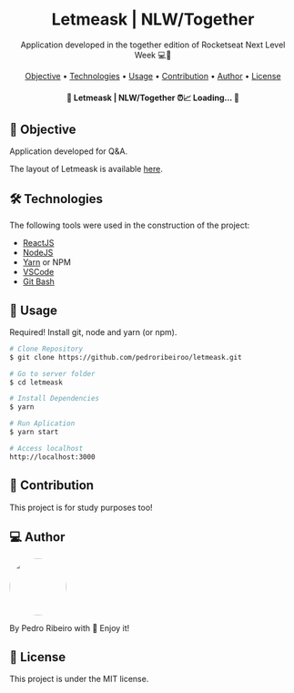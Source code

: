 <h1 align="center">
    Letmeask | NLW/Together
</h1>
<p align="center"> Application developed in the together edition of Rocketseat Next Level Week 💻🚀 </p>

<p align="center">
 <a href="#objective">Objective</a> •
 <a href="#technologies">Technologies</a> • 
 <a href="#usage">Usage</a> • 
 <a href="#contribution">Contribution</a> • 
 <a href="#author">Author</a> • 
 <a href="#license">License</a>
</p>

<h4 align="center"> 
	🚧 Letmeask | NLW/Together ⏰📈 Loading...  🚧
</h4>

<h2 id="objective" > 🎯 Objective </h2>

Application developed for Q&A.

The layout of Letmeask is available <a href="https://figma.com/file/u0BQK8rCf2KgzcukdRRCWh/Letmeask/duplicate">here</a>.

<h2 id="technologies"> 🛠 Technologies </h2>

The following tools were used in the construction of the project:

- [ReactJS](https://reactjs.org)
- [NodeJS](https://nodejs.org/en/)
- [Yarn](https://yarnpkg.com) or NPM
- [VSCode](https://code.visualstudio.com)
- [Git Bash](https://gitforwindows.org/)

<h2 id="usage" > 👷 Usage </h2>

Required! Install git, node and yarn (or npm).

```bash
# Clone Repository
$ git clone https://github.com/pedroribeiroo/letmeask.git

# Go to server folder
$ cd letmeask

# Install Dependencies
$ yarn

# Run Aplication
$ yarn start

# Access localhost
http://localhost:3000
```

<h2 id="contribution"> 🤝 Contribution </h2>

This project is for study purposes too!

<h2 id="author"> 💻 Author </h2>

<img style="border-radius: 50%;" src="https://github.com/pedroribeiroo.png" width="100px;" alt=""/>

By Pedro Ribeiro with 💙 Enjoy it!

<h2 id="license"> 📝 License </h2>

This project is under the MIT license.
